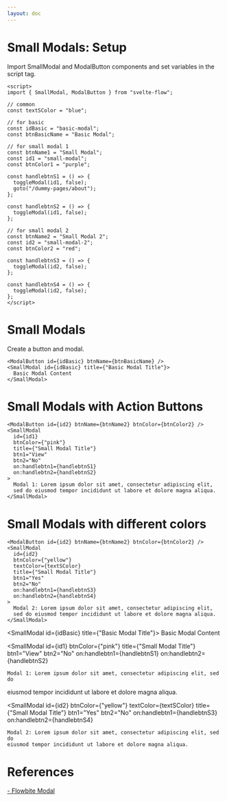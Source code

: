 ```yaml
---
layout: doc
---
```


<script>
  import { SmallModal, ModalButton } from "svelte-flow";
  import { goto } from "$app/navigation";

  // common
  const textSColor = "blue";

  // for basic
  const idBasic = "basic-modal";
  const btnBasicName = "Basic Modal";

  // for small modal 1
  const btnName1 = "Small Modal";
  const id1 = "small-modal";
  const btnColor1 = "purple";

  const handlebtnS1 = () => {
    toggleModal(id1, false);
    goto("/dummy-pages/about");
  };

  const handlebtnS2 = () => {
    toggleModal(id1, false);
  };

  // for small modal 2
  const btnName2 = "Small Modal 2";
  const id2 = "small-modal-2";
  const btnColor2 = "red";

  const handlebtnS3 = () => {
    toggleModal(id2, false);
  };

  const handlebtnS4 = () => {
    toggleModal(id2, false);
  };
</script>

<h1 class="text-3xl w-full dark:text-white pt-16">Small Modals: Setup</h1>

<p class="dark:text-white">
Import SmallModal and ModalButton components and set variables in the
script tag.
</p>

```svelte
<script>
import { SmallModal, ModalButton } from "svelte-flow";

// common
const textSColor = "blue";

// for basic
const idBasic = "basic-modal";
const btnBasicName = "Basic Modal";

// for small modal 1
const btnName1 = "Small Modal";
const id1 = "small-modal";
const btnColor1 = "purple";

const handlebtnS1 = () => {
  toggleModal(id1, false);
  goto("/dummy-pages/about");
};

const handlebtnS2 = () => {
  toggleModal(id1, false);
};

// for small modal 2
const btnName2 = "Small Modal 2";
const id2 = "small-modal-2";
const btnColor2 = "red";

const handlebtnS3 = () => {
  toggleModal(id2, false);
};

const handlebtnS4 = () => {
  toggleModal(id2, false);
};
</script>
```

<h1 class="text-3xl w-full dark:text-white">Small Modals</h1>

<div class="container flex flex-wrap mt-4 mx-auto justify-center  pb-8">
  <ModalButton id={idBasic} btnName={btnBasicName} />
</div>

<p class="dark:text-white">Create a button and modal.</p>

```svelte
<ModalButton id={idBasic} btnName={btnBasicName} />
<SmallModal id={idBasic} title={"Basic Modal Title"}>
  Basic Modal Content
</SmallModal>
```

<h1 class="text-3xl w-full dark:text-white">Small Modals with Action Buttons</h1>

<div class="container flex flex-wrap mt-8 mx-auto justify-center">
  <ModalButton id={id1} btnName={btnName1} btnColor={btnColor1} />
</div>

```svelte
<ModalButton id={id2} btnName={btnName2} btnColor={btnColor2} />
<SmallModal
  id={id1}
  btnColor={"pink"}
  title={"Small Modal Title"}
  btn1="View"
  btn2="No"
  on:handlebtn1={handlebtnS1}
  on:handlebtn2={handlebtnS2}
>
  Modal 1: Lorem ipsum dolor sit amet, consectetur adipiscing elit, 
  sed do eiusmod tempor incididunt ut labore et dolore magna aliqua.
</SmallModal>
```

<h1 class="text-3xl w-full dark:text-white">Small Modals with different colors</h1>

<div class="container flex flex-wrap mt-8 mx-auto justify-center">
  <ModalButton id={id2} btnName={btnName2} btnColor={btnColor2} />
</div>

```svelte
<ModalButton id={id2} btnName={btnName2} btnColor={btnColor2} />
<SmallModal
  id={id2}
  btnColor={"yellow"}
  textColor={textSColor}
  title={"Small Modal Title"}
  btn1="Yes"
  btn2="No"
  on:handlebtn1={handlebtnS3}
  on:handlebtn2={handlebtnS4}
>
  Modal 2: Lorem ipsum dolor sit amet, consectetur adipiscing elit, 
  sed do eiusmod tempor incididunt ut labore et dolore magna aliqua.
</SmallModal>
```

<SmallModal id={idBasic} title={"Basic Modal Title"}>
  Basic Modal Content
</SmallModal>

  <SmallModal
    id={id1}
    btnColor={"pink"}
    title={"Small Modal Title"}
    btn1="View"
    btn2="No"
    on:handlebtn1={handlebtnS1}
    on:handlebtn2={handlebtnS2}
  >
    Modal 1: Lorem ipsum dolor sit amet, consectetur adipiscing elit, sed do
eiusmod tempor incididunt ut labore et dolore magna aliqua.
  </SmallModal>

  <SmallModal
    id={id2}
    btnColor={"yellow"}
    textColor={textSColor}
    title={"Small Modal Title"}
    btn1="Yes"
    btn2="No"
    on:handlebtn1={handlebtnS3}
    on:handlebtn2={handlebtnS4}
  >
    Modal 2: Lorem ipsum dolor sit amet, consectetur adipiscing elit, sed do
    eiusmod tempor incididunt ut labore et dolore magna aliqua.
  </SmallModal>

<h1 class="text-3xl w-full dark:text-white pb-8">References</h1>

<p class="dark:text-white text-base"><a href="https://flowbite.com/docs/components/modal/" target="_blank">- Flowbite Modal</a></p>

